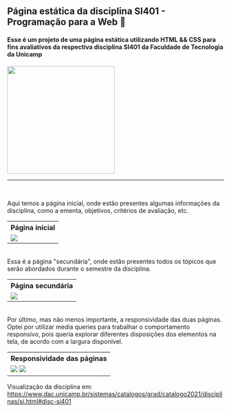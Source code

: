 ## Página estática da disciplina SI401 - Programação para a Web :guitar:

#### Esse é um projeto de uma página estática utilizando HTML && CSS para fins avaliativos da respectiva disciplina SI401 da Faculdade de Tecnologia da Unicamp
<img src="https://user-images.githubusercontent.com/80481752/186550774-2bd51b6f-7228-4c18-9d53-fcf7cf718dfc.png" width="250px"/>

----------


<br/>

Aqui temos a página inicial, onde estão presentes algumas informações da disciplina, como a ementa, objetivos, critérios de avaliação, etc.
<table>
  <tr>
    <th>
      Página inicial
    </th>
  </tr>
  <tr>
    <td>
      <img src="https://github.com/GutoRomagnolo/SI401-Page/blob/master/src/assets/principal.gif">
    </td>
  </tr>
</table>

<br/>
Essa é a página "secundária", onde estão presentes todos os tópicos que serão abordados durante o semestre da disciplina.
<table>
  <tr>
    <th>
      Página secundária
    </th>
  </tr>
  <tr>
    <td>
      <img src="https://github.com/GutoRomagnolo/SI401-Page/blob/master/src/assets/secundary.gif">
    </td>
  </tr>
</table>

<br/>
Por último, mas não menos importante, a responsividade das duas páginas. Optei por utilizar media queries para trabalhar o comportamento responsivo, pois queria explorar diferentes disposições dos elementos na tela, de acordo com a largura disponível.
<table>
  <tr>
    <th>
      Responsividade das páginas
    </th>
  </tr>
  <tr>
    <td>
      <img src="https://github.com/GutoRomagnolo/SI401-Page/blob/master/src/assets/responsive1.gif">
      <img src="https://github.com/GutoRomagnolo/SI401-Page/blob/master/src/assets/responsive2.gif">
    </td>
  </tr>
</table>




Visualização da disciplina em: https://www.dac.unicamp.br/sistemas/catalogos/grad/catalogo2021/disciplinas/si.html#disc-si401
